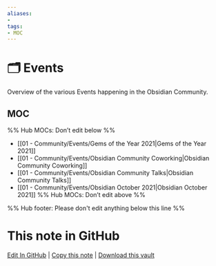 ```yaml
---
aliases:
- 
tags: 
- MOC
---
```


# 🗂️ Events

Overview of the various Events happening in the Obsidian Community.

## MOC

%% Hub MOCs: Don’t edit below  %%
-  [[01 - Community/Events/Gems of the Year 2021|Gems of the Year 2021]]
-  [[01 - Community/Events/Obsidian Community Coworking|Obsidian Community Coworking]]
-  [[01 - Community/Events/Obsidian Community Talks|Obsidian Community Talks]]
-  [[01 - Community/Events/Obsidian October 2021|Obsidian October 2021]]
%% Hub MOCs: Don’t edit above  %%

%% Hub footer: Please don't edit anything below this line %%

# This note in GitHub

<span class="git-footer">[Edit In GitHub](https://github.dev/obsidian-community/obsidian-hub/blob/main/01%20-%20Community/Events/%F0%9F%97%82%EF%B8%8F%20Events.md "git-hub-edit-note") | [Copy this note](https://raw.githubusercontent.com/obsidian-community/obsidian-hub/main/01%20-%20Community/Events/%F0%9F%97%82%EF%B8%8F%20Events.md "git-hub-copy-note") | [Download this vault](https://github.com/obsidian-community/obsidian-hub/archive/refs/heads/main.zip "git-hub-download-vault") </span>
